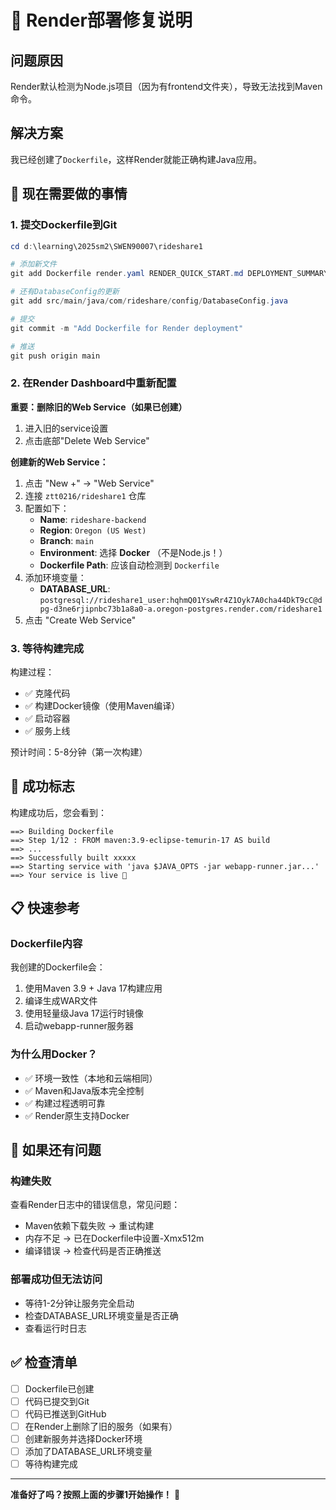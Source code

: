 # 🚀 Render部署修复说明

## 问题原因
Render默认检测为Node.js项目（因为有frontend文件夹），导致无法找到Maven命令。

## 解决方案
我已经创建了`Dockerfile`，这样Render就能正确构建Java应用。

## 📝 现在需要做的事情

### 1. 提交Dockerfile到Git
```powershell
cd d:\learning\2025sm2\SWEN90007\rideshare1

# 添加新文件
git add Dockerfile render.yaml RENDER_QUICK_START.md DEPLOYMENT_SUMMARY.md DEPLOYMENT_CHECKLIST.md

# 还有DatabaseConfig的更新
git add src/main/java/com/rideshare/config/DatabaseConfig.java

# 提交
git commit -m "Add Dockerfile for Render deployment"

# 推送
git push origin main
```

### 2. 在Render Dashboard中重新配置

**重要：删除旧的Web Service（如果已创建）**
1. 进入旧的service设置
2. 点击底部"Delete Web Service"

**创建新的Web Service：**
1. 点击 "New +" → "Web Service"
2. 连接 `ztt0216/rideshare1` 仓库
3. 配置如下：
   - **Name**: `rideshare-backend`
   - **Region**: `Oregon (US West)`
   - **Branch**: `main`
   - **Environment**: 选择 **Docker** （不是Node.js！）
   - **Dockerfile Path**: 应该自动检测到 `Dockerfile`
4. 添加环境变量：
   - **DATABASE_URL**: `postgresql://rideshare1_user:hqhmQ01YswRr4Z1Oyk7A0cha44DkT9cC@dpg-d3ne6rjipnbc73b1a8a0-a.oregon-postgres.render.com/rideshare1`
5. 点击 "Create Web Service"

### 3. 等待构建完成

构建过程：
- ✅ 克隆代码
- ✅ 构建Docker镜像（使用Maven编译）
- ✅ 启动容器
- ✅ 服务上线

预计时间：5-8分钟（第一次构建）

## 🎯 成功标志

构建成功后，您会看到：
```
==> Building Dockerfile
==> Step 1/12 : FROM maven:3.9-eclipse-temurin-17 AS build
==> ...
==> Successfully built xxxxx
==> Starting service with 'java $JAVA_OPTS -jar webapp-runner.jar...'
==> Your service is live 🎉
```

## 📋 快速参考

### Dockerfile内容
我创建的Dockerfile会：
1. 使用Maven 3.9 + Java 17构建应用
2. 编译生成WAR文件
3. 使用轻量级Java 17运行时镜像
4. 启动webapp-runner服务器

### 为什么用Docker？
- ✅ 环境一致性（本地和云端相同）
- ✅ Maven和Java版本完全控制
- ✅ 构建过程透明可靠
- ✅ Render原生支持Docker

## 🔧 如果还有问题

### 构建失败
查看Render日志中的错误信息，常见问题：
- Maven依赖下载失败 → 重试构建
- 内存不足 → 已在Dockerfile中设置-Xmx512m
- 编译错误 → 检查代码是否正确推送

### 部署成功但无法访问
- 等待1-2分钟让服务完全启动
- 检查DATABASE_URL环境变量是否正确
- 查看运行时日志

## ✅ 检查清单

- [ ] Dockerfile已创建
- [ ] 代码已提交到Git
- [ ] 代码已推送到GitHub
- [ ] 在Render上删除了旧的服务（如果有）
- [ ] 创建新服务并选择Docker环境
- [ ] 添加了DATABASE_URL环境变量
- [ ] 等待构建完成

---

**准备好了吗？按照上面的步骤1开始操作！** 🚀
